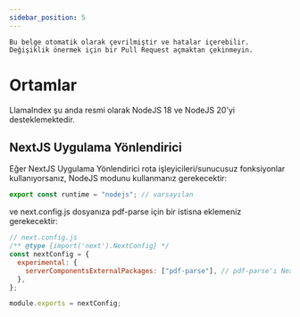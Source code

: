 ```yaml
---
sidebar_position: 5
---
```


`Bu belge otomatik olarak çevrilmiştir ve hatalar içerebilir. Değişiklik önermek için bir Pull Request açmaktan çekinmeyin.`

# Ortamlar

LlamaIndex şu anda resmi olarak NodeJS 18 ve NodeJS 20'yi desteklemektedir.

## NextJS Uygulama Yönlendirici

Eğer NextJS Uygulama Yönlendirici rota işleyicileri/sunucusuz fonksiyonlar kullanıyorsanız, NodeJS modunu kullanmanız gerekecektir:

```js
export const runtime = "nodejs"; // varsayılan
```

ve next.config.js dosyanıza pdf-parse için bir istisna eklemeniz gerekecektir:

```js
// next.config.js
/** @type {import('next').NextConfig} */
const nextConfig = {
  experimental: {
    serverComponentsExternalPackages: ["pdf-parse"], // pdf-parse'ı NextJS Uygulama Yönlendirici ile gerçek NodeJS modunda kullanır
  },
};

module.exports = nextConfig;
```
